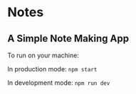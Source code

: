 # Notes

## A Simple Note Making App

To run on your machine:

In production mode:
`npm start`

In development mode:
`npm run dev`